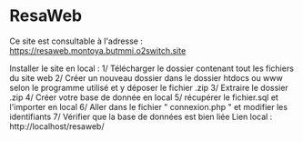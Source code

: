 # ResaWeb

Ce site est consultable à l'adresse : https://resaweb.montoya.butmmi.o2switch.site


Installer le site en local :
   1/ Télécharger le dossier contenant tout les fichiers du site web
   2/ Créer un nouveau dossier dans le dossier htdocs ou www selon le programme utilisé et y déposer le fichier .zip
   3/ Extraire le dossier .zip
   4/ Créer votre base de donnée en local
   5/ récupérer le fichier.sql et l'importer en local
   6/ Aller dans le fichier " connexion.php " et modifier les identifiants
   7/ Vérifier que la base de données est bien liée
Lien local : http://localhost/resaweb/
